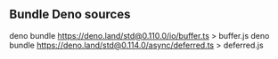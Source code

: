 ## Bundle Deno sources

deno bundle https://deno.land/std@0.110.0/io/buffer.ts > buffer.js
deno bundle https://deno.land/std@0.114.0/async/deferred.ts > deferred.js